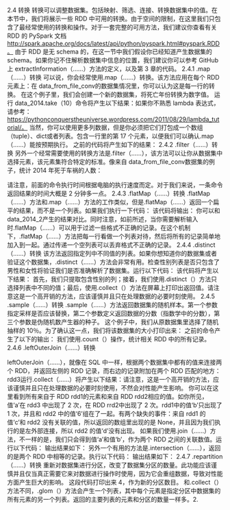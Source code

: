 
2.4 转换
转换可以调整数据集。包括映射、筛选、连接、转换数据集中的值。在本节中，我们将展示一些 RDD 中可用的转换。由于空间的限制，在这里我们只包含了最经常使用的转换和操作。对于一套完整的可用方法，我们建议你查看有关 RDD 的 PySpark 文档 http://spark.apache.org/docs/latest/api/python/pyspark.html#pyspark.RDD。
由于 RDD 是无 schema 的，在这一节中我们假设你已经知道产生数据集的 schema。如果你记不住解析数据集中信息的位置，我们建议你可以参考 GitHub 上 extractInformation（……）方法的定义，以及第 3 章的代码。
2.4.1 .map（……）转换
可以说，你会经常使用.map（……）转换。该方法应用在每个 RDD 元素上：在 data_from_file_conv的数据集情况里，你可以认为这是每一行的转换。
在这个例子里，我们会创建一个新的数据集，将死亡年份转换为数字值。
运行 data_2014.take（10）命令将产生以下结果：如果你不熟悉 lambda 表达式，请参考：https://pythonconquerstheuniverse.wordpress.com/2011/08/29/lambda_tutorial/。
当然，你可以使用更多列数据，但是你必须把它们打包成一个数组（tuple）、dict或者列表。包含一行里的第 17 个元素，以便我们可以确认.map（……）能按预期执行。
之前的代码将产生如下的结果：
2.4.2 .filter（……）转换
另外一个经常需要使用的转换方法是.filter（……），该方法可以让你从数据集中选择元素，该元素集符合特定的标准。像来自 data_from_file_conv数据集的例子，统计 2014 年死于车祸的人数：



请注意，前面的命令执行时间根据电脑的执行速度而定。对于我们来说，一条命令返回结果的时间大概是 2 分钟多一点。
2.4.3 .flatMap（……）转换
.flatMap（……）方法和.map（……）方法的工作类似，但是.flatMap（……）返回一个扁平的结果，而不是一个列表。如果我们执行一下代码：
该代码将输出：
你可以和 data_2014_2产生的结果对比。同时注意，如前所述，当你需要解析输入时.flatMap（……）可以用于过滤一些格式不正确的记录。在这个机制下，.flatMap（……）方法把每一行看做一个列表对待，然后将所有的记录简单地加入到一起。通过传递一个空列表可以丢弃格式不正确的记录。
2.4.4 .distinct（……）转换
该方法返回指定列中不同值的列表。如果你想知道你的数据集或者验证这个数据集，.distinct（……）方法会非常有用。检查性别列表是否只包含了男性和女性将验证我们是否准确解析了数据集。运行以下代码：
该代码将产生以下结果：
首先，我们只提取包含性别的列；接着，我们使用.distinct（）方法只选择列表中不同的值；最后，使用.collect（）方法在屏幕上打印出返回值。请注意这是一个高开销的方法，应该谨慎并且只在处理数据的必要时刻使用。
2.4.5 .sample（……）转换
.sample（……）方法返回数据集的随机样本。第一个参数指定采样是否应该替换，第二个参数定义返回数据的分数（指数学中的分数），第三个参数是伪随机数产生器的种子。
这个例子中，我们从原数据集里选择了随机抽样的 10％。为了确认这一点，我们将该数据集的大小打印出来：
之前的命令产生了以下的输出：
我们使用.count（）操作，统计相关 RDD 中的所有记录。
2.4.6 .leftOuterJoin（……）转换

leftOuterJoin（……），就像在 SQL 中一样，根据两个数据集中都有的值来连接两个 RDD，并返回左侧的 RDD 记录，而右边的记录附加在两个 RDD 匹配的地方：
rdd3运行.collect（……）将产生以下结果：请注意，这是一个高开销的方法，应该谨慎并且只在处理数据的必要时刻使用，不然会对性能产生影响。
你可以在这里看到所有来自于 RDD rdd1的元素和来自 RDD rdd2相应的值。如你所见，值‘a’在 rdd3 中出现了 2 次，在 RDD rrd2中出现了 2 次。rdd1中的值‘b’只出现了 1 次，并且和 rdd2 中的值‘6’组在了一起。有两个缺失的事件：来自 rdd1 的值‘c’和 rdd2 没有关联的值，所以返回的数组里出现的是 None，并且因为我们执行的是左外部连接，所以 rdd2 的值‘d’没有出现。
如果我们使用.join（……）方法，不一样的是，我们只会得到值‘a’和值‘b’，作为两个 RDD 之间的关联数值。运行以下代码：
输出结果如下：
另外一个有用的方法是.intersection（……），返回的是两个 RDD 中相等的记录。执行以下代码：
输出结果如下：
2.4.7 .repartition（……）转换
重新对数据集进行分区，改变了数据集分区的数量。此功能应该谨慎并且仅当真正需要它来对数据进行操作时使用，因为它会重组数据，导致对性能方面产生巨大的影响。
这段代码打印出来 4，作为新的分区数目。
和.collect（）方法不同，.glom（）方法会产生一个列表，其中每个元素是指定分区中数据集的所有元素的另一个列表。返回的主要列表的元素和分区的数量一样多。2.
